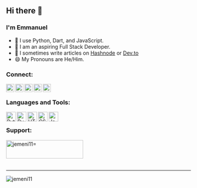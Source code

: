 ## Hi there 👋

### I'm **Emmanuel** 

- 🌱 I use Python, Dart, and JavaScript.
- 🔭 I am an aspiring Full Stack Developer.
- 📝 I sometimes write articles on [Hashnode](https://jemeni11.hashnode.dev/) or [Dev.to](https://dev.to/jemeni11)
- 😄 My Pronouns are He/Him.

### Connect:
[<img align="left" alt="Twitter" width="22px" src="https://cdn.jsdelivr.net/npm/simple-icons@3.13.0/icons/twitter.svg" />](https://twitter.com/__returnNull__)
[<img align="left" alt="Email" width="22px" src="https://cdn.jsdelivr.net/npm/simple-icons@3.13.0/icons/gmail.svg" />](mailto:jemenichinonso11@gmail.com)
[<img align="left" alt="Instagram" width="22px" src="https://cdn.jsdelivr.net/npm/simple-icons@3.13.0/icons/instagram.svg" />](https://www.instagram.com/the11thwielder/?hl=en)
[<img align="left" alt="Dev.to" width="22px" src="https://raw.githubusercontent.com/rahuldkjain/github-profile-readme-generator/master/src/images/icons/Social/devto.svg" />](https://dev.to/jemeni11)
[<img align="left" alt="Hashnode" width="22px" src="https://raw.githubusercontent.com/rahuldkjain/github-profile-readme-generator/master/src/images/icons/Social/hashnode.svg" />](https://jemeni11.hashnode.dev)

<br />

### Languages and Tools:
<img align="left" alt="Python" width="26px" src="https://cdn.jsdelivr.net/npm/simple-icons@3.13.0/icons/python.svg" />
<img align="left" alt="PyQt" width="26px" src="https://cdn.jsdelivr.net/npm/simple-icons@3.13.0/icons/qt.svg"/>
<img align="left" alt="HTML5" width="26px" src="https://cdn.jsdelivr.net/npm/simple-icons@3.13.0/icons/html5.svg" />
<img align="left" alt="CSS3" width="26px" src="https://cdn.jsdelivr.net/npm/simple-icons@3.13.0/icons/css3.svg" />
<img align="left" alt="JavaScript" width="26px" src="https://cdn.jsdelivr.net/npm/simple-icons@3.13.0/icons/javascript.svg" />

<!-- <img align="left" alt="Node.js" width="26px" src="https://cdn.jsdelivr.net/npm/simple-icons@3.13.0/icons/node-dot-js.svg" /> -->

<br />

### Support:
<p>
  <a href="https://www.buymeacoffee.com/jemeni11" target="_blank">
    <img align="left" src="https://cdn.buymeacoffee.com/buttons/v2/default-yellow.png" height="50" width="210" alt="jemeni11=" />
  </a>
</p>

<br />
<br />
<br />
<br />
<hr>

<p align="left">
  <img src="https://komarev.com/ghpvc/?username=jemeni11&label=Profile%20views&color=0e75b6&style=flat" alt="jemeni11" />
</p>
<!-- 

<p><img align="left" src="https://github-readme-stats.vercel.app/api/top-langs?username=kromate&show_icons=true&locale=en&layout=compact" alt="kromate" /></p>

<p>&nbsp;<img align="center" src="https://github-readme-stats.vercel.app/api?username=kromate&show_icons=true&locale=en" alt="kromate" /></p>

<p><img align="center" src="https://github-readme-streak-stats.herokuapp.com/?user=kromate&" alt="kromate" /></p>
<!-- 
[![Top Langs](https://github-readme-stats.vercel.app/api/top-langs/?username=tallCoder02&layout=compact)](https://github.com/tallCoder02)
[![Emmanuel's GitHub stats](https://github-readme-stats.vercel.app/api?username=tallCoder02)](https://github.com/tallCoder02)
 -->

<!--
**tallCoder02/tallCoder02** is a ✨ _special_ ✨ repository because its `README.md` (this file) appears on your GitHub profile.

Here are some ideas to get you started:

- 🔭 I’m currently working on ...
- 🌱 I’m currently learning ...
- 👯 I’m looking to collaborate on ...
- 🤔 I’m looking for help with ...
- 💬 Ask me about ...
- 📫 How to reach me: ...
- 😄 Pronouns: ...
- ⚡ Fun fact: ...
-->
